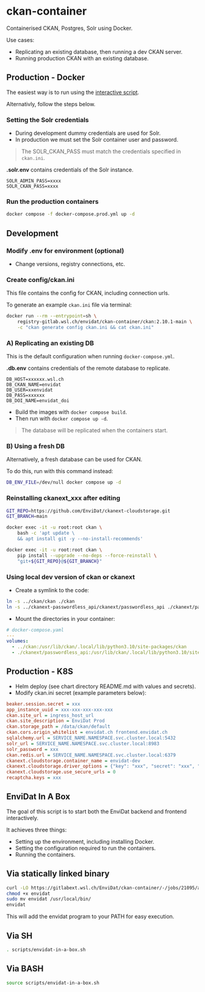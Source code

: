 # ckan-container

Containerised CKAN, Postgres, Solr using Docker.

Use cases:

- Replicating an existing database, then running a dev CKAN server.
- Running production CKAN with an existing database.

## Production - Docker

The easiest way is to run using the [interactive script](#envidat-in-a-box).

Alternativly, follow the steps below.

### Setting the Solr credentials

- During development dummy credentials are used for Solr.
- In production we must set the Solr container user and password.

> The SOLR_CKAN_PASS must match the credentials specified in `ckan.ini`.

**.solr.env** contains credentials of the Solr instance.

```dotenv
SOLR_ADMIN_PASS=xxxx
SOLR_CKAN_PASS=xxxx
```

### Run the production containers

```bash
docker compose -f docker-compose.prod.yml up -d
```

## Development

### Modify .env for environment (optional)

- Change versions, registry connections, etc.

### Create config/ckan.ini

This file contains the config for CKAN, including connection urls.

To generate an example `ckan.ini` file via terminal:

```bash
docker run --rm --entrypoint=sh \
    registry-gitlab.wsl.ch/envidat/ckan-container/ckan:2.10.1-main \
    -c "ckan generate config ckan.ini && cat ckan.ini"
```

### A) Replicating an existing DB

This is the default configuration when running `docker-compose.yml`.

**.db.env** contains credentials of the remote database to replicate.

```dotenv
DB_HOST=xxxxxx.wsl.ch
DB_CKAN_NAME=envidat
DB_USER=xxenvidat
DB_PASS=xxxxxx
DB_DOI_NAME=envidat_doi
```

- Build the images with `docker compose build`.
- Then run with `docker compose up -d`.

> The database will be replicated when the containers start.

### B) Using a fresh DB

Alternatively, a fresh database can be used for CKAN.

To do this, run with this command instead:

```bash
DB_ENV_FILE=/dev/null docker compose up -d
```

### Reinstalling ckanext_xxx after editing

```bash
GIT_REPO=https://github.com/EnviDat/ckanext-cloudstorage.git
GIT_BRANCH=main

docker exec -it -u root:root ckan \
    bash -c 'apt update \
    && apt install git -y --no-install-recommends'

docker exec -it -u root:root ckan \
    pip install --upgrade --no-deps --force-reinstall \
    "git+${GIT_REPO}@${GIT_BRANCH}"
```

### Using local dev version of ckan or ckanext

- Create a symlink to the code:

```bash
ln -s ../ckan/ckan ./ckan
ln -s ../ckanext-passwordless_api/ckanext/passwordless_api ./ckanext/passwordless_api
```

- Mount the directories in your container:

```yaml
# docker-compose.yaml
---
volumes:
  - ../ckan:/usr/lib/ckan/.local/lib/python3.10/site-packages/ckan
  - ./ckanext/passwordless_api:/usr/lib/ckan/.local/lib/python3.10/site-packages/ckanext/passwordless_api
```

## Production - K8S

- Helm deploy (see chart directory README.md with values and secrets).
- Modify ckan.ini secret (example parameters below):

```ini
beaker.session.secret = xxx
app_instance_uuid = xxx-xxx-xxx-xxx-xxx
ckan.site_url = ingress_host_url
ckan.site_description = EnviDat Prod
ckan.storage_path = /data/ckan/default
ckan.cors.origin_whitelist = envidat.ch frontend.envidat.ch
sqlalchemy.url = SERVICE_NAME.NAMESPACE.svc.cluster.local:5432
solr_url = SERVICE_NAME.NAMESPACE.svc.cluster.local:8983
solr_password = xxx
ckan.redis.url = SERVICE_NAME.NAMESPACE.svc.cluster.local:6379
ckanext.cloudstorage.container_name = envidat-dev
ckanext.cloudstorage.driver_options = {"key": "xxx", "secret": "xxx", "host": "https://minio.envidat.ch"}
ckanext.cloudstorage.use_secure_urls = 0
recaptcha.keys = xxx
```

## EnviDat In A Box

The goal of this script is to start both the EnviDat backend and frontend interactively.

It achieves three things:

- Setting up the environment, including installing Docker.
- Setting the configuration required to run the containers.
- Running the containers.

## Via statically linked binary

```bash
curl -LO https://gitlabext.wsl.ch/EnviDat/ckan-container/-/jobs/21095/artifacts/raw/envidat
chmod +x envidat
sudo mv envidat /usr/local/bin/
envidat
```

This will add the envidat program to your PATH for easy execution.

## Via SH

```sh
. scripts/envidat-in-a-box.sh
```

## Via BASH

```sh
source scripts/envidat-in-a-box.sh
```
